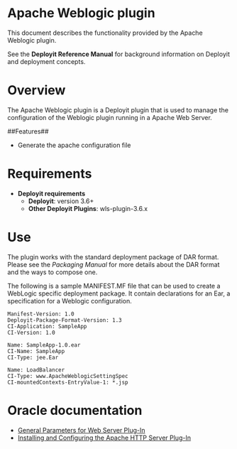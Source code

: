 # Apache Weblogic plugin #

This document describes the functionality provided by the Apache Weblogic plugin.

See the **Deployit Reference Manual** for background information on Deployit and deployment concepts.

# Overview #

The Apache Weblogic plugin is a Deployit plugin that is used to manage the configuration of the Weblogic plugin running in a Apache Web Server.

##Features##

* Generate the apache configuration file

# Requirements #

* **Deployit requirements**
	* **Deployit**: version 3.6+
	* **Other Deployit Plugins**: wls-plugin-3.6.x

# Use #

The plugin works with the standard deployment package of DAR format. Please see the _Packaging Manual_ for more details about the DAR format and the ways to 
compose one. 

The following is a sample MANIFEST.MF file that can be used to create a WebLogic specific deployment package. 
It contain declarations for an Ear, a specification for a Weblogic configuration.

    Manifest-Version: 1.0
    Deployit-Package-Format-Version: 1.3
    CI-Application: SampleApp
    CI-Version: 1.0

    Name: SampleApp-1.0.ear
    CI-Name: SampleApp
    CI-Type: jee.Ear

	Name: LoadBalancer
	CI-Type: www.ApacheWeblogicSettingSpec
	CI-mountedContexts-EntryValue-1: *.jsp


# Oracle documentation #

* [General Parameters for Web Server Plug-In](http://docs.oracle.com/cd/E11035_01/wls100/plugins/plugin_params.html#wp1143055)
* [Installing and Configuring the Apache HTTP Server Plug-In](http://docs.oracle.com/cd/E15051_01/wls/docs103/plugins/apache.html)




